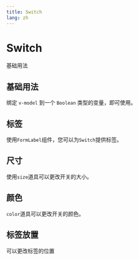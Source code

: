 ```yaml
---
title: Switch
lang: zh
---
```


<script setup lang="ts">
  import props from "../../../example/switch/description/en-props.ts";
  import events from "../../../example/switch/description/en-events.ts";
</script>


# Switch

基础用法

## 基础用法

绑定 `v-model` 到一个 `Boolean` 类型的变量，即可使用。

<demo src="../../../example/switch-new/base.vue"></demo>

## 标签

使用`FormLabel`组件，您可以为`Switch`提供标签。

<demo src="../../../example/switch-new/label.vue"></demo>

## 尺寸

使用`size`道具可以更改开关的大小。

<demo src="../../../example/switch-new/size.vue"></demo>

## 颜色

`color`道具可以更改开关的颜色。
<demo src="../../../example/switch-new/color.vue"></demo>


## 标签放置

可以更改标签的位置

<demo src="../../../example/switch-new/placement.vue"></demo>
